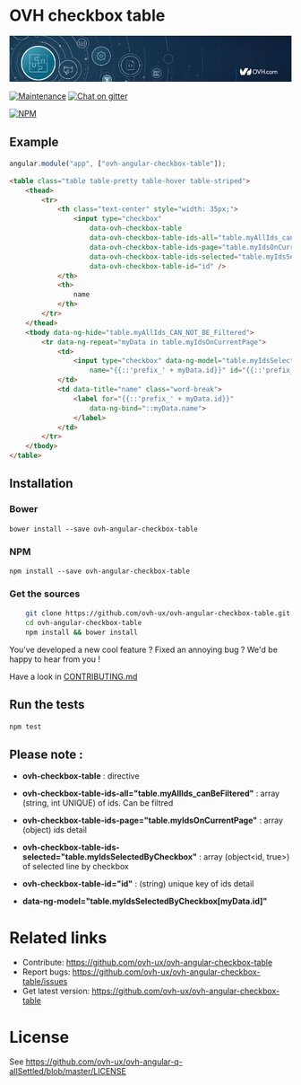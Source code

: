 # OVH checkbox table

![OVH components](githubBanner.png)

[![Maintenance](https://img.shields.io/maintenance/yes/2017.svg)]() [![Chat on gitter](https://img.shields.io/gitter/room/ovh/ux.svg)](https://gitter.im/ovh/ux)

[![NPM](https://nodei.co/npm/ovh-angular-checkbox-table.png?downloads=true&downloadRank=true&stars=true)](https://nodei.co/npm/ovh-angular-checkbox-table/)

## Example

```javascript
angular.module("app", ["ovh-angular-checkbox-table"]);
```

```html
<table class="table table-pretty table-hover table-striped">
    <thead>
        <tr>
            <th class="text-center" style="width: 35px;">
                <input type="checkbox"
                    data-ovh-checkbox-table
                    data-ovh-checkbox-table-ids-all="table.myAllIds_canBeFiltered"
                    data-ovh-checkbox-table-ids-page="table.myIdsOnCurrentPage"
                    data-ovh-checkbox-table-ids-selected="table.myIdsSelectedByCheckbox"
                    data-ovh-checkbox-table-id="id" />
            </th>
            <th>
                name
            </th>
        </tr>
    </thead>
    <tbody data-ng-hide="table.myAllIds_CAN_NOT_BE_Filtered">
        <tr data-ng-repeat="myData in table.myIdsOnCurrentPage">
            <td>
                <input type="checkbox" data-ng-model="table.myIdsSelectedByCheckbox[myData.id]"
                    name="{{::'prefix_' + myData.id}}" id="{{::'prefix_' + myData.id}}">
            </td>
            <td data-title="name" class="word-break">
                <label for="{{::'prefix_' + myData.id}}"
                    data-ng-bind="::myData.name">
                </label>
            </td>
        </tr>
    </tbody>
</table>
```

## Installation

### Bower
```
bower install --save ovh-angular-checkbox-table
```

### NPM
```
npm install --save ovh-angular-checkbox-table
```

### Get the sources

```bash
    git clone https://github.com/ovh-ux/ovh-angular-checkbox-table.git
    cd ovh-angular-checkbox-table
    npm install && bower install
```

You've developed a new cool feature ? Fixed an annoying bug ? We'd be happy
to hear from you !

Have a look in [CONTRIBUTING.md](https://github.com/ovh-ux/ovh-angular-checkbox-table/blob/master/CONTRIBUTING.md)

## Run the tests

```bash
npm test
```

## Please note :

* **ovh-checkbox-table** : directive
* **ovh-checkbox-table-ids-all="table.myAllIds_canBeFiltered"** : array (string, int UNIQUE) of ids. Can be filtred
* **ovh-checkbox-table-ids-page="table.myIdsOnCurrentPage"** : array (object) ids detail
* **ovh-checkbox-table-ids-selected="table.myIdsSelectedByCheckbox"** : array (object<id, true>) of selected line by checkbox
* **ovh-checkbox-table-id="id"** : (string) unique key of ids detail

* **data-ng-model="table.myIdsSelectedByCheckbox[myData.id]"**

# Related links

 * Contribute: https://github.com/ovh-ux/ovh-angular-checkbox-table
 * Report bugs: https://github.com/ovh-ux/ovh-angular-checkbox-table/issues
 * Get latest version: https://github.com/ovh-ux/ovh-angular-checkbox-table

# License

See https://github.com/ovh-ux/ovh-angular-q-allSettled/blob/master/LICENSE
